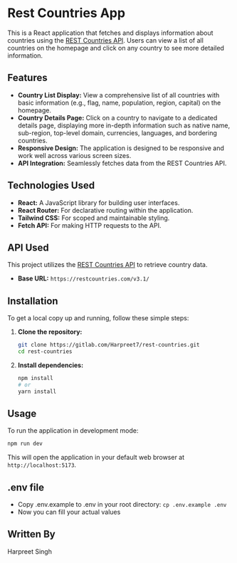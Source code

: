 # Rest Countries App

This is a React application that fetches and displays information about countries using the [REST Countries API](https://restcountries.com/). Users can view a list of all countries on the homepage and click on any country to see more detailed information.

## Features

  - **Country List Display:** View a comprehensive list of all countries with basic information (e.g., flag, name, population, region, capital) on the homepage.
  - **Country Details Page:** Click on a country to navigate to a dedicated details page, displaying more in-depth information such as native name, sub-region, top-level domain, currencies, languages, and bordering countries.
  - **Responsive Design:** The application is designed to be responsive and work well across various screen sizes.
  - **API Integration:** Seamlessly fetches data from the REST Countries API.

## Technologies Used

  - **React:** A JavaScript library for building user interfaces.
  - **React Router:** For declarative routing within the application.
  - **Tailwind CSS:** For scoped and maintainable styling.
  - **Fetch API:** For making HTTP requests to the API.

## API Used

This project utilizes the [REST Countries API](https://restcountries.com/) to retrieve country data.

  - **Base URL:** `https://restcountries.com/v3.1/`

## Installation

To get a local copy up and running, follow these simple steps:

1.  **Clone the repository:**

    ```bash
    git clone https://gitlab.com/Harpreet7/rest-countries.git
    cd rest-countries
    ```

2.  **Install dependencies:**

    ```bash
    npm install
    # or
    yarn install
    ```

## Usage

To run the application in development mode:

```bash
npm run dev
```


This will open the application in your default web browser at `http://localhost:5173`.

## .env file 
- Copy .env.example to .env in your root directory:
`cp .env.example .env
`
- Now you can fill your actual values



## Written By
Harpreet Singh